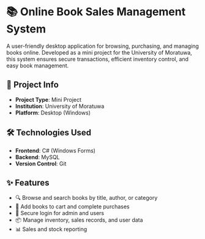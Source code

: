 # 📚 Online Book Sales Management System

A user-friendly desktop application for browsing, purchasing, and managing books online. Developed as a mini project for the University of Moratuwa, this system ensures secure transactions, efficient inventory control, and easy book management.

## 🏫 Project Info
- **Project Type**: Mini Project  
- **Institution**: University of Moratuwa  
- **Platform**: Desktop (Windows)

## 🛠 Technologies Used
- **Frontend**: C# (Windows Forms)
- **Backend**: MySQL
- **Version Control**: Git

## ✨ Features
- 🔍 Browse and search books by title, author, or category
- 🛒 Add books to cart and complete purchases
- 🔐 Secure login for admin and users
- 📦 Manage inventory, sales records, and user data
- 📊 Sales and stock reporting
